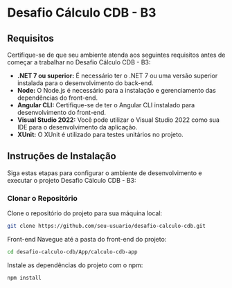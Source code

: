 # Desafio Cálculo CDB - B3

## Requisitos

Certifique-se de que seu ambiente atenda aos seguintes requisitos antes de começar a trabalhar no Desafio Cálculo CDB - B3:

- **.NET 7 ou superior:** É necessário ter o .NET 7 ou uma versão superior instalada para o desenvolvimento do back-end.
- **Node:** O Node.js é necessário para a instalação e gerenciamento das dependências do front-end.
- **Angular CLI:** Certifique-se de ter o Angular CLI instalado para desenvolvimento do front-end.
- **Visual Studio 2022:** Você pode utilizar o Visual Studio 2022 como sua IDE para o desenvolvimento da aplicação.
- **XUnit:** O XUnit é utilizado para testes unitários no projeto.

## Instruções de Instalação

Siga estas etapas para configurar o ambiente de desenvolvimento e executar o projeto Desafio Cálculo CDB - B3:

### Clonar o Repositório

Clone o repositório do projeto para sua máquina local:

```bash
git clone https://github.com/seu-usuario/desafio-calculo-cdb.git

```

Front-end
Navegue até a pasta do front-end do projeto:
```bash
cd desafio-calculo-cdb/App/calculo-cdb-app

```
Instale as dependências do projeto com o npm:

```bash
npm install


```

